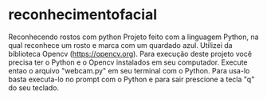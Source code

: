# reconhecimentofacial
Reconhecendo rostos com python
Projeto feito com a linguagem Python, na qual reconhece um rosto e marca com um quardado azul.
Utilizei da biblioteca Opencv (https://opencv.org).
Para execução deste projeto você precisa ter o Python e o Opencv instalados em seu computador.
Execute entao o arquivo "webcam.py" em seu terminal com o Python.
Para usa-lo basta executa-lo no prompt com o Python e para sair prescione a tecla "q" do seu teclado.

